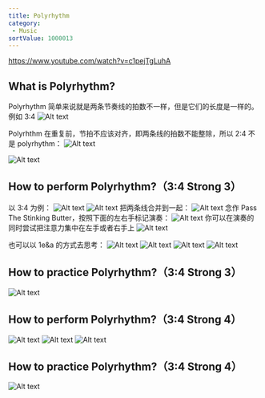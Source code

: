 ```yaml
---
title: Polyrhythm
category:
 - Music
sortValue: 1000013
---
```


https://www.youtube.com/watch?v=c1pejTgLuhA

## What is Polyrhythm?

Polyrhythm 简单来说就是两条节奏线的拍数不一样，但是它们的长度是一样的。例如 3:4
![Alt text](image.png)

Polyrhthm 在重复前，节拍不应该对齐，即两条线的拍数不能整除，所以 2:4 不是 polyrhythm：
![Alt text](image-1.png)

![Alt text](image-2.png)

## How to perform Polyrhythm?（3:4 Strong 3）

以 3:4 为例：
![Alt text](image-13.png)
![Alt text](image-3.png)
把两条线合并到一起：
![Alt text](image-4.png)
念作 Pass The Stinking Butter，按照下面的左右手标记演奏：
![Alt text](image-5.png)
你可以在演奏的同时尝试把注意力集中在左手或者右手上
![Alt text](image-6.png)

也可以以 1e&a 的方式去思考：
![Alt text](image-7.png)
![Alt text](image-8.png)
![Alt text](image-9.png)
![Alt text](image-10.png)

## How to practice Polyrhythm?（3:4 Strong 3）

![Alt text](image-11.png)

## How to perform Polyrhythm?（3:4 Strong 4）

![Alt text](image-14.png)
![Alt text](image-15.png)
![Alt text](image-16.png)

## How to practice Polyrhythm?（3:4 Strong 4）

![Alt text](image-17.png)
